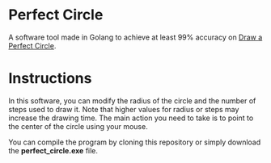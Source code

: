 # Perfect Circle

A software tool made in Golang to achieve at least 99% accuracy on [Draw a Perfect Circle](https://neal.fun/perfect-circle/).

# Instructions

In this software, you can modify the radius of the circle and the number of steps used to draw it. Note that higher values for radius or steps may increase the drawing time. The main action you need to take is to point to the center of the circle using your mouse. 

You can compile the program by cloning this repository or simply download the **perfect_circle.exe** file.
